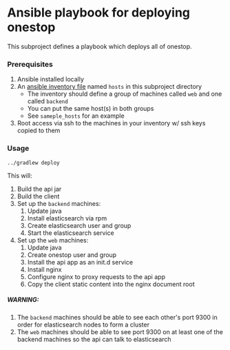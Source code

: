 Ansible playbook for deploying onestop
======================================

This subproject defines a playbook which deploys all of onestop.

### Prerequisites

1. Ansible installed locally
1. An [ansible inventory file](http://docs.ansible.com/ansible/intro_inventory.html) named `hosts` in this subproject directory
    - The inventory should define a group of machines called `web` and one called `backend`
    - You can put the same host(s) in both groups
    - See `sameple_hosts` for an example
1. Root access via ssh to the machines in your inventory w/ ssh keys copied to them

### Usage

`../gradlew deploy`

This will:

1. Build the api jar
1. Build the client
1. Set up the `backend` machines:
    1. Update java
    1. Install elasticsearch via rpm
    1. Create elasticsearch user and group
    1. Start the elasticsearch service
1. Set up the `web` machines:
    1. Update java
    1. Create onestop user and group
    1. Install the api app as an init.d service
    1. Install nginx
    1. Configure nginx to proxy requests to the api app
    1. Copy the client static content into the nginx document root
    
##### WARNING:

1. The `backend` machines should be able to see each other's port 9300
in order for elasticsearch nodes to form a cluster
1. The `web` machines should be able to see port 9300 on at least one of
the backend machines so the api can talk to elasticsearch 